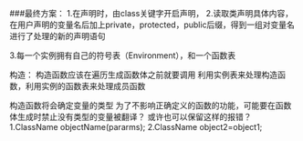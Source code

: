 ###最终方案：
1.在声明时，由class关键字开启声明，
2.读取类声明具体内容，在用户声明的变量名后加上private，protected，public后缀，得到一组对变量名进行了处理的新的声明语句


3.每一个实例拥有自己的符号表（Environment），和一个函数表


构造：
构造函数应该在遍历生成函数体之前就要调用
利用实例表来处理构造函数，利用实例的函数表来处理成员函数

构造函数将会确定变量的类型
为了不影响正确定义的函数的功能，可能要在函数体生成时禁止没有类型的变量被翻译？
或许也可以保留这样的报错？
1.ClassName objectName(pararms);
2.ClassName object2=object1;